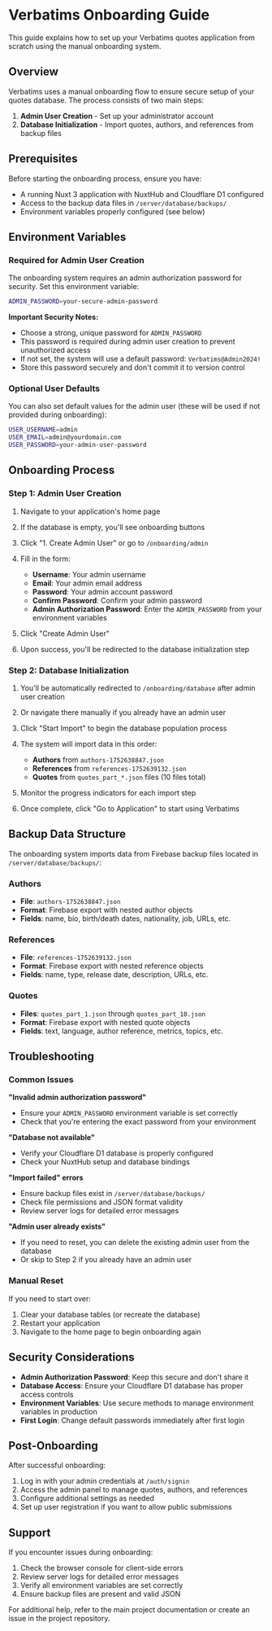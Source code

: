 # Verbatims Onboarding Guide

This guide explains how to set up your Verbatims quotes application from scratch using the manual onboarding system.

## Overview

Verbatims uses a manual onboarding flow to ensure secure setup of your quotes database. The process consists of two main steps:

1. **Admin User Creation** - Set up your administrator account
2. **Database Initialization** - Import quotes, authors, and references from backup files

## Prerequisites

Before starting the onboarding process, ensure you have:

- A running Nuxt 3 application with NuxtHub and Cloudflare D1 configured
- Access to the backup data files in `/server/database/backups/`
- Environment variables properly configured (see below)

## Environment Variables

### Required for Admin User Creation

The onboarding system requires an admin authorization password for security. Set this environment variable:

```bash
ADMIN_PASSWORD=your-secure-admin-password
```

**Important Security Notes:**
- Choose a strong, unique password for `ADMIN_PASSWORD`
- This password is required during admin user creation to prevent unauthorized access
- If not set, the system will use a default password: `Verbatims@Admin2024!`
- Store this password securely and don't commit it to version control

### Optional User Defaults

You can also set default values for the admin user (these will be used if not provided during onboarding):

```bash
USER_USERNAME=admin
USER_EMAIL=admin@yourdomain.com
USER_PASSWORD=your-admin-user-password
```

## Onboarding Process

### Step 1: Admin User Creation

1. Navigate to your application's home page
2. If the database is empty, you'll see onboarding buttons
3. Click "1. Create Admin User" or go to `/onboarding/admin`
4. Fill in the form:
   - **Username**: Your admin username
   - **Email**: Your admin email address
   - **Password**: Your admin account password
   - **Confirm Password**: Confirm your admin password
   - **Admin Authorization Password**: Enter the `ADMIN_PASSWORD` from your environment variables

5. Click "Create Admin User"
6. Upon success, you'll be redirected to the database initialization step

### Step 2: Database Initialization

1. You'll be automatically redirected to `/onboarding/database` after admin user creation
2. Or navigate there manually if you already have an admin user
3. Click "Start Import" to begin the database population process
4. The system will import data in this order:
   - **Authors** from `authors-1752638847.json`
   - **References** from `references-1752639132.json`
   - **Quotes** from `quotes_part_*.json` files (10 files total)

5. Monitor the progress indicators for each import step
6. Once complete, click "Go to Application" to start using Verbatims

## Backup Data Structure

The onboarding system imports data from Firebase backup files located in `/server/database/backups/`:

### Authors
- **File**: `authors-1752638847.json`
- **Format**: Firebase export with nested author objects
- **Fields**: name, bio, birth/death dates, nationality, job, URLs, etc.

### References
- **File**: `references-1752639132.json`
- **Format**: Firebase export with nested reference objects
- **Fields**: name, type, release date, description, URLs, etc.

### Quotes
- **Files**: `quotes_part_1.json` through `quotes_part_10.json`
- **Format**: Firebase export with nested quote objects
- **Fields**: text, language, author reference, metrics, topics, etc.

## Troubleshooting

### Common Issues

**"Invalid admin authorization password"**
- Ensure your `ADMIN_PASSWORD` environment variable is set correctly
- Check that you're entering the exact password from your environment

**"Database not available"**
- Verify your Cloudflare D1 database is properly configured
- Check your NuxtHub setup and database bindings

**"Import failed" errors**
- Ensure backup files exist in `/server/database/backups/`
- Check file permissions and JSON format validity
- Review server logs for detailed error messages

**"Admin user already exists"**
- If you need to reset, you can delete the existing admin user from the database
- Or skip to Step 2 if you already have an admin user

### Manual Reset

If you need to start over:

1. Clear your database tables (or recreate the database)
2. Restart your application
3. Navigate to the home page to begin onboarding again

## Security Considerations

- **Admin Authorization Password**: Keep this secure and don't share it
- **Database Access**: Ensure your Cloudflare D1 database has proper access controls
- **Environment Variables**: Use secure methods to manage environment variables in production
- **First Login**: Change default passwords immediately after first login

## Post-Onboarding

After successful onboarding:

1. Log in with your admin credentials at `/auth/signin`
2. Access the admin panel to manage quotes, authors, and references
3. Configure additional settings as needed
4. Set up user registration if you want to allow public submissions

## Support

If you encounter issues during onboarding:

1. Check the browser console for client-side errors
2. Review server logs for detailed error messages
3. Verify all environment variables are set correctly
4. Ensure backup files are present and valid JSON

For additional help, refer to the main project documentation or create an issue in the project repository.
